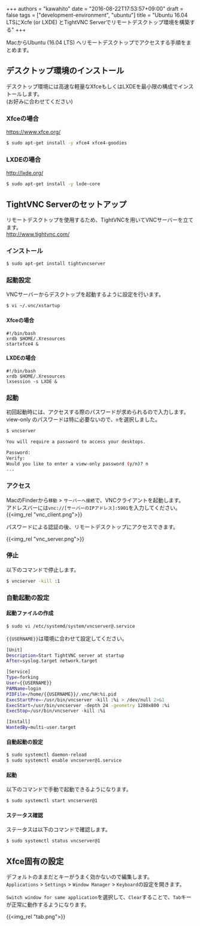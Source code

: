 +++
authors = "kawahito"
date = "2016-08-22T17:53:57+09:00"
draft = false
tags = ["development-environment", "ubuntu"]
title = "Ubuntu 16.04 LTSにXcfe (or LXDE) とTightVNC Serverでリモートデスクトップ環境を構築する"
+++

MacからUbuntu (16.04 LTS) へリモートデスクトップでアクセスする手順をまとめます。  

## デスクトップ環境のインストール
デスクトップ環境には高速な軽量なXfceもしくはLXDEを最小限の構成でインストールします。  
(お好みに合わせてください)

### Xfceの場合
https://www.xfce.org/

```sh
$ sudo apt-get install -y xfce4 xfce4-goodies
```

### LXDEの場合
http://lxde.org/
```sh
$ sudo apt-get install -y lxde-core
```

## TightVNC Serverのセットアップ
リモートデスクトップを使用するため、TightVNCを用いてVNCサーバーを立てます。  
http://www.tightvnc.com/

### インストール
```sh
$ sudo apt-get install tightvncserver
```

### 起動設定
VNCサーバーからデスクトップを起動するように設定を行います。

```sh
$ vi ~/.vnc/xstartup
```

#### Xfceの場合
```
#!/bin/bash
xrdb $HOME/.Xresources
startxfce4 &
```

#### LXDEの場合
```
#!/bin/bash
xrdb $HOME/.Xresources
lxsession -s LXDE &
```

### 起動
初回起動時には、アクセスする際のパスワードが求められるので入力します。  
view-only のパスワードは特に必要ないので、```n```を選択しました。

```sh
$ vncserver

You will require a password to access your desktops.

Password:
Verify:
Would you like to enter a view-only password (y/n)? n
...
```

### アクセス
MacのFinderから```移動``` > ```サーバーへ接続```で、VNCクライアントを起動します。  
アドレスバーには```vnc://[サーバーのIPアドレス]:5901```を入力してください。
{{<img_rel "vnc_client.png">}}

パスワードによる認証の後、リモートデスクトップにアクセスできます。

{{<img_rel "vnc_server.png">}}

### 停止
以下のコマンドで停止します。
```sh
$ vncserver -kill :1
```

### 自動起動の設定
#### 起動ファイルの作成
```sh
$ sudo vi /etc/systemd/system/vncserver@.service
```

```{{USERNAME}}```は環境に合わせて設定してください。

```sh
[Unit]
Description=Start TightVNC server at startup
After=syslog.target network.target

[Service]
Type=forking
User={{USERNAME}}
PAMName=login
PIDFile=/home/{{USERNAME}}/.vnc/%H:%i.pid
ExecStartPre=-/usr/bin/vncserver -kill :%i > /dev/null 2>&1
ExecStart=/usr/bin/vncserver -depth 24 -geometry 1280x800 :%i
ExecStop=/usr/bin/vncserver -kill :%i

[Install]
WantedBy=multi-user.target
```

#### 自動起動の設定
```sh
$ sudo systemctl daemon-reload
$ sudo systemctl enable vncserver@1.service
```

#### 起動
以下のコマンドで手動で起動できるようになります。

```sh
$ sudo systemctl start vncserver@1
```

#### ステータス確認
ステータスは以下のコマンドで確認します。

```sh
$ sudo systemctl status vncserver@1
```

## Xfce固有の設定
デフォルトのままだとキーがうまく効かないので編集します。  
```Applications``` > ```Settings``` > ```Window Manager``` > ```Keyboard```の設定を開きます。

```Switch window for same application```を選択して、```Clear```することで、```Tab```キーが正常に動作するようになります。

{{<img_rel "tab.png">}}
